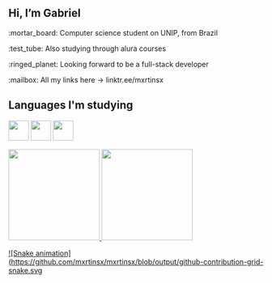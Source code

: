 ## Hi, I’m Gabriel

<p>:mortar_board: Computer science student on UNIP, from Brazil</p>
<p>:test_tube: Also studying through alura courses </p>
<p>:ringed_planet: Looking forward to be a full-stack developer</p> 
<p>:mailbox: All my links here -> linktr.ee/mxrtinsx </p>

## Languages I'm studying
<img loading="lazy" src="https://cdn.jsdelivr.net/gh/devicons/devicon@latest/icons/javascript/javascript-original.svg" width="40" height="40" /> <img loading="lazy" src="https://cdn.jsdelivr.net/gh/devicons/devicon@latest/icons/java/java-original.svg" width="40" height="40"  /> <img loading="lazy" src="https://cdn.jsdelivr.net/gh/devicons/devicon@latest/icons/python/python-plain-wordmark.svg" width="40" height="40" />
<div>
<a href="https://github.com/mxrtinsx">
<img loading="lazy" height="180em" src="https://github-readme-stats.vercel.app/api/top-langs/?username=mxrtinsx&layout=compact&langs_count=7&theme=dracula"/>
<img loading="lazy" height="180em" src="https://github-readme-stats.vercel.app/api?username=mxrtinsx&show_icons=true&theme=dracula&include_all_commits=true&count_private=true"/>
</div>


![Snake animation](https://github.com/mxrtinsx/mxrtinsx/blob/output/github-contribution-grid-snake.svg
